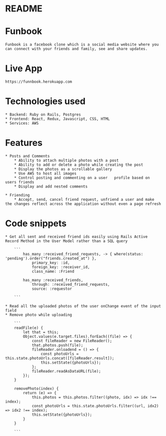 # README

# Funbook

    Funbook is a facebook clone which is a social media website where you can connect with your friends and family, see and share updates.

# Live App

    https://funnbook.herokuapp.com

# Technologies used

    * Backend: Ruby on Rails, Postgres
    * Frontend: React, Redux, Javascript, CSS, HTML
    * Services: AWS

# Features
    
    * Posts and Comments
        * Ability to attach multiple photos with a post
        * Ability to add or delete a photo while creating the post
        * Display the photos as a scrollable gallery
        * Use AWS to host all images
        * Control posting and commenting on a user   profile based on users friends
        * Display and add nested comments 

    * Friending 
        * Accept, send, cancel friend request, unfriend a user and make the changes reflect across the application without even a page refresh

# Code snippets

    * Get all sent and received friend ids easily using Rails Active Record Method in the User Model rather than a SQL query

        ```
            has_many :received_friend_requests, -> { where(status: 'pending').order("friends.created_at") },
                primary_key: :id, 
                foreign_key: :receiver_id,
                class_name: :Friend

            has_many :received_friends,
                through: :received_friend_requests,
                source: :requestor
            
        ```

    * Read all the uploaded photos of the user onChange event of the input field
    * Remove photo while uploading

        ```
        readFile(e) {
            let that = this;
            Object.values(e.target.files).forEach((file) => {
                const fileReader = new FileReader();
                that.photos.push(file);
                fileReader.onloadend = () => {
                    const photoUrls = this.state.photoUrls.concat([fileReader.result]);
                    this.setState({photoUrls});
                };
                fileReader.readAsDataURL(file);
            });
        }

        removePhoto(index) {
            return (e) => {
                this.photos = this.photos.filter((photo, idx) => idx !== index);
                const photoUrls = this.state.photoUrls.filter((url, idx2) => idx2 !== index);
                this.setState({photoUrls});
            }
        }

        ```


